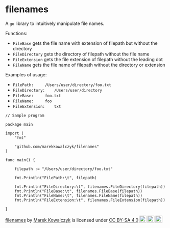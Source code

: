 # filenames

A `go` library to intuitively manipulate file names.

Functions:

- `FileBase` gets the file name with extension of filepath but without the directory
- `FileDirectory` gets the directory of filepath without the file name
- `FileExtension` gets the file extension of filepath without the leading dot
- `FileName` gets the file name of filepath without the directory or extension

Examples of usage:

- `FilePath:	 /Users/user/directory/foo.txt`
- `FileDirectory:	 /Users/user/directory`
- `FileBase:	 foo.txt`
- `FileName:	 foo`
- `FileExtension:	 txt`

````
// Sample program

package main

import (
	"fmt"

	"github.com/marekkowalczyk/filenames"
)

func main() {

	filepath := "/Users/user/directory/foo.txt"

	fmt.Println("FilePath:\t", filepath)

	fmt.Println("FileDirectory:\t", filenames.FileDirectory(filepath))
	fmt.Println("FileBase:\t", filenames.FileBase(filepath))
	fmt.Println("FileName:\t", filenames.FileName(filepath))
	fmt.Println("FileExtension:\t", filenames.FileExtension(filepath))

}
````

<p xmlns:cc="http://creativecommons.org/ns#" xmlns:dct="http://purl.org/dc/terms/"><a property="dct:title" rel="cc:attributionURL" href="https://github.com/marekkowalczyk/filenames">filenames</a> by <a rel="cc:attributionURL dct:creator" property="cc:attributionName" href="https://github.com/marekkowalczyk">Marek Kowalczyk</a> is licensed under <a href="http://creativecommons.org/licenses/by-sa/4.0/?ref=chooser-v1" target="_blank" rel="license noopener noreferrer" style="display:inline-block;">CC BY-SA 4.0<img style="height:22px!important;margin-left:3px;vertical-align:text-bottom;" src="https://mirrors.creativecommons.org/presskit/icons/cc.svg?ref=chooser-v1"><img style="height:22px!important;margin-left:3px;vertical-align:text-bottom;" src="https://mirrors.creativecommons.org/presskit/icons/by.svg?ref=chooser-v1"><img style="height:22px!important;margin-left:3px;vertical-align:text-bottom;" src="https://mirrors.creativecommons.org/presskit/icons/sa.svg?ref=chooser-v1"></a></p>
